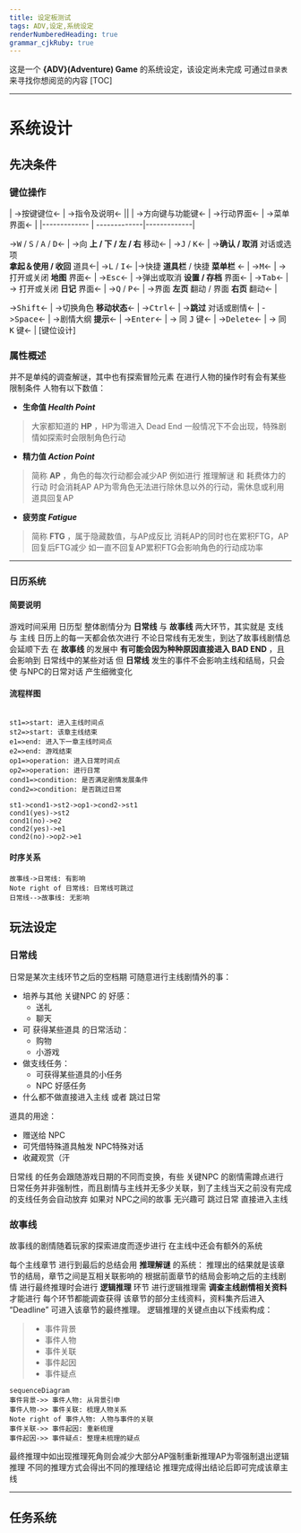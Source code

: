 ```yaml
---
title: 设定板测试
tags: ADV,设定,系统设定
renderNumberedHeading: true
grammar_cjkRuby: true
---
```



这是一个 **{ADV}(Adventure) Game** 的系统设定，该设定尚未完成
可通过`目录表`来寻找你想阅览的内容
[TOC]

---

# 系统设计

## 先决条件

### 键位操作

| ->按键键位<- | ->指令及说明<- ||
| ->方向键与功能键<- | ->行动界面<- | ->菜单界面<- |
|------------- | -------------|-------------|

-><kbd>W</kbd> / <kbd>S</kbd> / <kbd>A</kbd> / <kbd>D</kbd><- | ->向 **上 / 下 / 左 / 右** 移动<- |
-><kbd>J</kbd> / <kbd>K</kbd><- | ->**确认 / 取消** 对话或选项<br>**拿起＆使用 / 收回** 道具<-|
-><kbd>L</kbd> / <kbd>I</kbd><- |->快捷 **道具栏** / 快捷 **菜单栏** <- |
-><kbd>M</kbd><- | ->打开或关闭 **地图** 界面<- |
-><kbd>Esc</kbd><- | ->弹出或取消 **设置 / 存档** 界面<- |
-><kbd>Tab</kbd><- | -> 打开或关闭 **日记** 界面<- |
-><kbd>Q</kbd> / <kbd>P</kbd><- | ->界面 **左页** 翻动 / 界面 **右页** 翻动<- |

-><kbd>Shift</kbd><- | ->切换角色 **移动状态**<- |
-><kbd>Ctrl</kbd><- | ->**跳过** 对话或剧情<- |
-><kbd>Space</kbd><- | ->剧情大纲 **提示**<- |
-><kbd>Enter</kbd><- | -> 同 <kbd>J</kbd> 键<- |
-><kbd>Delete</kbd><- | -> 同 <kbd>K</kbd> 键<- |
[键位设计]

### 属性概述

并不是单纯的调查解谜，其中也有探索冒险元素
在进行人物的操作时有会有某些限制条件
人物有以下数值：

- **生命值	*Health Point***

> 大家都知道的 **HP** ，HP为零进入 Dead End
> 一般情况下不会出现，特殊剧情如探索时会限制角色行动

- **精力值	*Action Point***

> 简称 **AP** ，角色的每次行动都会减少AP
> 例如进行 推理解谜 和 耗费体力的行动 时会消耗AP
> AP为零角色无法进行除休息以外的行动，需休息或利用道具回复AP

- **疲劳度	*Fatigue***

> 简称 **FTG** ，属于隐藏数值，与AP成反比
> 消耗AP的同时也在累积FTG，AP回复后FTG减少
> 如一直不回复AP累积FTG会影响角色的行动成功率

---

### 日历系统

#### 简要说明
游戏时间采用 日历型
整体剧情分为 **日常线** 与 **故事线** 两大环节，其实就是 支线 与 主线
日历上的每一天都会依次进行
不论日常线有无发生，到达了故事线剧情总会延顺下去
在 **故事线** 的发展中 **有可能会因为种种原因直接进入 BAD END** ，且会影响到 日常线中的某些对话
但 **日常线** 发生的事件不会影响主线和结局，只会使 与NPC的日常对话 产生细微变化

#### 流程样图

```flow

st1=>start: 进入主线时间点
st2=>start: 该章主线结束
e1=>end: 进入下一章主线时间点
e2=>end: 游戏结束
op1=>operation: 进入日常时间点
op2=>operation: 进行日常
cond1=>condition: 是否满足剧情发展条件
cond2=>condition: 是否跳过日常

st1->cond1->st2->op1->cond2->st1
cond1(yes)->st2
cond1(no)->e2
cond2(yes)->e1
cond2(no)->op2->e1

```
#### 时序关系

```sequence!
故事线->日常线: 有影响
Note right of 日常线: 日常线可跳过
日常线-->故事线: 无影响
```
## 玩法设定

### 日常线

日常是某次主线环节之后的空档期
可随意进行主线剧情外的事：

-  培养与其他 关键NPC 的 好感：
	-  送礼
	-  聊天
-  可 获得某些道具 的日常活动：
	-  购物
	-  小游戏
-  做支线任务：
	-  可获得某些道具的小任务
	-  NPC 好感任务
-  什么都不做直接进入主线 或者 跳过日常

道具的用途：

- 赠送给 NPC
- 可凭借特殊道具触发 NPC特殊对话
- 收藏观赏（汗

日常线 的任务会跟随游戏日期的不同而变换，有些 关键NPC 的剧情需蹲点进行
日常任务并非强制性，而且剧情与主线并无多少关联，到了主线当天之前没有完成的支线任务会自动放弃
如果对 NPC之间的故事 无兴趣可 跳过日常 直接进入主线

### 故事线

故事线的剧情随着玩家的探索进度而逐步进行
在主线中还会有额外的系统

每个主线章节 进行到最后的总结会用 **推理解谜** 的系统：
推理出的结果就是该章节的结局，章节之间是互相关联影响的
根据前面章节的结局会影响之后的主线剧情
进行最终推理时会进行 **逻辑推理** 环节
进行逻辑推理需 **调查主线剧情相关资料** 才能进行
每个环节都能调查获得 该章节的部分主线资料，资料集齐后进入 “Deadline” 可进入该章节的最终推理。
逻辑推理的关键点由以下线索构成：

> - 事件背景
> - 事件人物
> - 事件关联
> - 事件起因
> - 事件疑点

```mermaid!
sequenceDiagram
事件背景->> 事件人物: 从背景引申
事件人物->> 事件关联: 梳理人物关系
Note right of 事件人物: 人物与事件的关联
事件关联->> 事件起因: 重新梳理
事件起因->> 事件疑点: 整理未梳理的疑点
```

最终推理中如出现推理死角则会减少大部分AP强制重新推理AP为零强制退出逻辑推理
不同的推理方式会得出不同的推理结论
推理完成得出结论后即可完成该章主线

---

## 任务系统